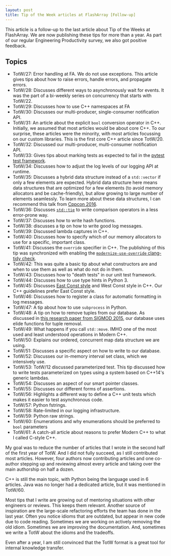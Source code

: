 ```yaml
---
layout: post
title: Tip of the Week articles at FlashArray [Follow-up]
---
```


This article is a follow-up to the last article about Tip of the Weeks at FlashArray.
We are now publishing these tips for more than a year.
As part of our regular Engineering Productivity survey, we also got positive feedback.

## Topics

- TotW/27: Error handling at FA. We do not use exceptions.
  This article gives tips about how to raise errors, handle errors, and propagate errors.
- TotW/28: Discusses different ways to asynchronously wait for events.
  It was the part of a bi-weekly series on concurrency that starts with TotW/22.
- TotW/29: Discusses how to use C++ namespaces at FA
- TotW/30: Discusses our multi-producer, single-consumer notification API.
- TotW/31: An article about the explicit `bool` conversion operator in C++.
  Initially, we assumed that most articles would be about core C++.
  To our surprise, these articles were the minority, with most articles focussing on our custom libraries.
  This is the first core C++ article since TotW/20.
- TotW/32: Discussed our multi-producer, multi-consumer notification API.
- TotW/33: Gives tips about marking tests as expected to fail in the [pytest test framework](https://docs.pytest.org).
- TotW/34: Discusses how to adjust the log levels of our logging API at runtime.
- TotW/35: Discusses a hybrid data structure instead of a `std::vector` if only a few elements are expected.
  Hybrid data structure here means data structures that are optimized for a few elements (to avoid memory allocators and be cache-friendly), but allow growing to large number of elements seamlessly.
  To learn more about these data structures, I can recommend this talk from [Cppcon 2016](https://www.youtube.com/watch?v=vElZc6zSIXM&t=2178s).
- TotW/36: Discusses [`std::tie`](https://en.cppreference.com/w/cpp/utility/tuple/tie) to write comparison operators in a less error-prone way.
- TotW/37: Discusses how to write hash functions.
- TotW/38: discusses a tip on how to write good log messages.
- TotW/39: Discussed lambda captures in C++.
- TotW/40: Discusses how to specify which of our memory allocators to use for a specific, important class.
- TotW/41: Discusses the `override` specifier in C++.
  The publishing of this tip was synchronized with enabling the [`modernize-use-override` clang-tidy check](https://clang.llvm.org/extra/clang-tidy/checks/modernize-use-override.html).
- TotW/42: This was quite a basic tip about what constructors are and when to use them as well as what do not do in them.
- TotW/43: Discusses how to "death tests" in our unit test framework.
- TotW/44: Discusses how to use type hints in Python 3.
- TotW/45: Discusses [East Const style](https://hackingcpp.com/cpp/design/east_vs_west_const.html) and West Const style in C++. Our C++ guidelines prefer East Const style.
- TotW/46: Discusses how to register a class for automatic formatting in log messages.
- TotW/47: A tip about how to use `subprocess` in Python.
- TotW/48: A tip on how to remove tuples from our database. As discussed in [this research paper from SIGMOD 2015](https://www.crss.ucsc.edu/media/pubs/1f0c405f9fa2cc9de23a45710fa85b9e7330a958.pdf), our database uses elide functions for tuple removal.
- TotW/49: What happens if you call `std::move`.
  IMHO one of the most used and least understood operations in Modern C++.
- TotW/50: Explains our ordered, concurrent map data structure we are using.
- TotW/51: Discusses a specific aspect on how to write to our database.
- TotW/52: Discusses our in-memory interval set class, which we intensively use.
- TotW/53: TotW/12 discussed parameterized test. This tip discussed how to write tests parameterized on types using a system based on C++14's generic lambdas.
- TotW/54: Discusses an aspect of our smart pointer classes.
- TotW/55: Discusses our different forms of assertions.
- TotW/56: Highlights a different way to define a C++ unit tests which makes it easier to test asynchronous code.
- TotW/57: Python fstrings.
- TotW/58: Rate-limited in our logging infrastructure.
- TotW/59: Python raw strings.
- TotW/60: Enumerations and why enumerations should be preferred to `bool` parameters
- TotW/61: A catch-all article about reasons to prefer Modern C++ to what I called C-style C++.

My goal was to reduce the number of articles that I wrote in the second half of the first year of TotW.
And I did not fully succeed, as I still contributed most articles.
However, four authors now contributing articles and one co-author stepping up and reviewing almost every article and taking over the main authorship on half a dozen.

C++ is still the main topic, with Python being the language used in 6 articles.
Java was no longer had a dedicated article, but it was mentioned in TotW/60.

Most tips that I write are growing out of mentoring situations with other engineers or reviews.
This keeps them relevant.
Another source of inspiration are the large-scale refactoring efforts the team has done in the last year.
Often you notice idioms that are outdated, but appear in new code due to code reading.
Sometimes we are working on actively removing the old idiom.
Sometimes we are improving the documentation.
And, sometimes we write a TotW about the idioms and the tradeoffs.

Even after a year, I am still convinced that the TotW format is a great tool for internal knowledge transfer.